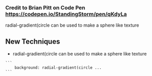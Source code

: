 ### Credit to Brian Pitt on Code Pen https://codepen.io/StandingStorm/pen/qKdyLa

 radial-gradient(circle can be used to make a sphere like texture

 ## New Techniques
-  radial-gradient(circle can be used to make a sphere like texture

````
```
    background: radial-gradient(circle ...
```
````
